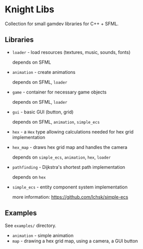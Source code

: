 # Knight Libs

Collection for small gamdev libraries for C++ + SFML.

## Libraries

- `loader` - load resources (textures, music, sounds, fonts)

  depends on SFML
- `animation` - create animations

  depends on SFML, `loader`
- `game` - container for necessary game objects

  depends on SFML, `loader`
- `gui` - basic GUI (button, grid)

  depends on SFML, `animation`, `simple_ecs`
- `hex` - a `Hex` type allowing calculations needed for hex grid implementation
- `hex_map` - draws hex grid map and handles the camera

  depends on `simple_ecs`, `animation`, `hex`, `loader`
- `pathfinding` - Dijkstra's shortest path implementation

  depends on `hex`
- `simple_ecs` - entity component system implementation

  more information: https://github.com/lchsk/simple-ecs
  
## Examples

See `examples/` directory.

- `animation` - simple animation
- `map` - drawing a hex grid map, using a camera, a GUI button
